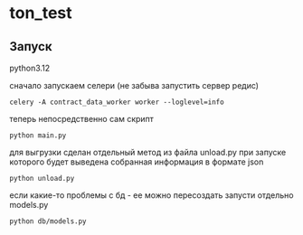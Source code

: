# ton_test


## Запуск

python3.12

сначало запускаем селери (не забыва запустить сервер редис)
```
celery -A contract_data_worker worker --loglevel=info
```

теперь непосредственно сам скрипт
```
python main.py
```

для выгрузки сделан отдельный метод из файла unload.py
при запуске которого будет выведена собранная информация в формате json
```
python unload.py
```

если какие-то проблемы с бд - ее можно пересоздать запусти отдельно models.py
```
python db/models.py
```
